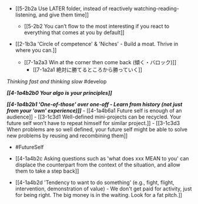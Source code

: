 - [[5-2b2a Use LATER folder, instead of reactively watching-reading-listening, and give them time]]
	- [[5-2b2 You can’t flow to the most interesting if you react to everything that comes at you by default]]

- [[2-1b3a 'Circle of competence' & 'Niches' - Build a moat. Thrive in where you can.]]
	- [[7-1a2a3 Win at the corner then come back (傾く・バロック)]]
		- [[7-1a2a1 絶対に勝てるところから勝っていく]]

*Thinking fast and thinking slow* #develop 

***[[4-1a4b2b0 Your algo is your principles]]***

***[[4-1a4b2b1 'One-of-those' over one-off - Learn from history (not just from your 'own' experience)]]***
	- [[4-1a4b6a1 Future self is enough of an audience]]
	- [[3-1c3d1 Well-defined mini-projects can be recycled. Your future self won’t have to repeat himself for similar project.]]
	- [[3-1c3d3 When problems are so well defined, your future self might be able to solve new problems by reusing and recombining them]]
- #FutureSelf

- [[4-1a4b2c Asking questions such as 'what does xxx MEAN to you' can displace the counterpart from the context of the situation, and allow them to take a step back]]
- [[4-1a4b2d 'Tendency to want to do something' (e.g., fight, flight, intervention, demonstration of value) - We don't get paid for activity, just for being right. The big money is in the waiting. Look for a fat pitch.]]
